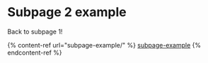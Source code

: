 # Subpage 2 example

Back to subpage 1!

{% content-ref url="subpage-example/" %}
[subpage-example](subpage-example/)
{% endcontent-ref %}
